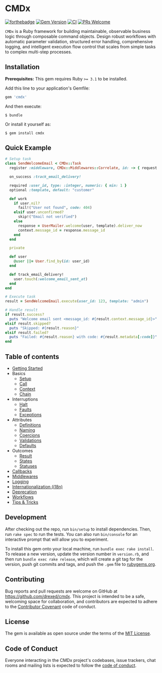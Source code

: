 # CMDx

[![forthebadge](http://forthebadge.com/images/badges/made-with-ruby.svg)](http://forthebadge.com)
[![Gem Version](https://badge.fury.io/rb/cmdx.svg?icon=si%3Arubygems)](https://badge.fury.io/rb/cmdx)
[![CI](https://github.com/drexed/cmdx/actions/workflows/ci.yml/badge.svg)](https://github.com/drexed/cmdx/actions/workflows/ci.yml)
[![PRs Welcome](https://img.shields.io/badge/PRs-welcome-brightgreen.svg?style=shields)](http://makeapullrequest.com)

`CMDx` is a Ruby framework for building maintainable, observable business logic through composable command objects. Design robust workflows with automatic parameter validation, structured error handling, comprehensive logging, and intelligent execution flow control that scales from simple tasks to complex multi-step processes.

## Installation

**Prerequisites:** This gem requires Ruby `>= 3.1` to be installed.

Add this line to your application's Gemfile:

```ruby
gem 'cmdx'
```

And then execute:

    $ bundle

Or install it yourself as:

    $ gem install cmdx

## Quick Example

```ruby
# Setup task
class SendWelcomeEmail < CMDx::Task
  register :middleware, CMDx::Middlewares::Correlate, id: -> { request.request_id }

  on_success :track_email_delivery!

  required :user_id, type: :integer, numeric: { min: 1 }
  optional :template, default: "customer"

  def work
    if user.nil?
      fail!("User not found", code: 404)
    elsif user.unconfirmed?
      skip!("Email not verified")
    else
      response = UserMailer.welcome(user, template).deliver_now
      context.message_id = response.message_id
    end
  end

  private

  def user
    @user ||= User.find_by(id: user_id)
  end

  def track_email_delivery!
    user.touch(:welcome_email_sent_at)
  end
end

# Execute task
result = SendWelcomeEmail.execute(user_id: 123, template: "admin")

# Handle result
if result.success?
  puts "Welcome email sent <message_id: #{result.context.message_id}>"
elsif result.skipped?
  puts "Skipped: #{result.reason}"
elsif result.failed?
  puts "Failed: #{result.reason} with code: #{result.metadata[:code]}"
end
```

## Table of contents

- [Getting Started](docs/getting_started.md)
- Basics
  - [Setup](docs/basics/setup.md)
  - [Call](docs/basics/call.md)
  - [Context](docs/basics/context.md)
  - [Chain](docs/basics/chain.md)
- Interruptions
  - [Halt](docs/interruptions/halt.md)
  - [Faults](docs/interruptions/faults.md)
  - [Exceptions](docs/interruptions/exceptions.md)
- Attributes
  - [Definitions](docs/attributes/definitions.md)
  - [Naming](docs/attributes/naming.md)
  - [Coercions](docs/attributes/coercions.md)
  - [Validations](docs/attributes/validations.md)
  - [Defaults](docs/attributes/defaults.md)
- Outcomes
  - [Result](docs/outcomes/result.md)
  - [States](docs/outcomes/states.md)
  - [Statuses](docs/outcomes/statuses.md)
- [Callbacks](docs/callbacks.md)
- [Middlewares](docs/middlewares.md)
- [Logging](docs/logging.md)
- [Internationalization (i18n)](docs/internationalization.md)
- [Deprecation](docs/deprecation.md)
- [Workflows](docs/workflows.md)
- [Tips & Tricks](docs/tips_and_tricks.md)

## Development

After checking out the repo, run `bin/setup` to install dependencies. Then, run `rake spec` to run the tests. You can also run `bin/console` for an interactive prompt that will allow you to experiment.

To install this gem onto your local machine, run `bundle exec rake install`. To release a new version, update the version number in `version.rb`, and then run `bundle exec rake release`, which will create a git tag for the version, push git commits and tags, and push the `.gem` file to [rubygems.org](https://rubygems.org).

## Contributing

Bug reports and pull requests are welcome on GitHub at https://github.com/drexed/cmdx. This project is intended to be a safe, welcoming space for collaboration, and contributors are expected to adhere to the [Contributor Covenant](http://contributor-covenant.org) code of conduct.

## License

The gem is available as open source under the terms of the [MIT License](https://opensource.org/licenses/MIT).

## Code of Conduct

Everyone interacting in the CMDx project's codebases, issue trackers, chat rooms and mailing lists is expected to follow the [code of conduct](CODE_OF_CONDUCT.md).
